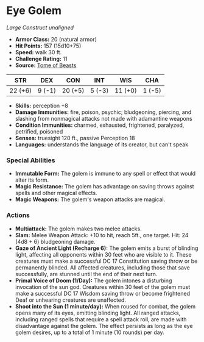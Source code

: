 # Eye Golem

*Large* *Construct* *unaligned*

- **Armor Class:** 20 (natural armor)
- **Hit Points:** 157 (15d10+75)
- **Speed:** walk 30 ft.
- **Challenge Rating:** 11
- **Source:** [Tome of Beasts](https://koboldpress.com/kpstore/product/tome-of-beasts-for-5th-edition-print/)

| STR | DEX | CON | INT | WIS | CHA |
| --- | --- | --- | --- | --- | --- |
| 22 (+6) | 9 (-1) | 20 (+5) | 5 (-3) | 11 (+0) | 1 (-5) |

- **Skills:** perception +8
- **Damage Immunities:** fire, poison, psychic; bludgeoning, piercing, and slashing from nonmagical attacks not made with adamantine weapons
- **Condition Immunities:** charmed, exhausted, frightened, paralyzed, petrified, poisoned
- **Senses:** truesight 120 ft., passive Perception 18
- **Languages:** understands the language of its creator, but can't speak
### Special Abilities
- **Immutable Form:** The golem is immune to any spell or effect that would alter its form.
- **Magic Resistance:** The golem has advantage on saving throws against spells and other magical effects.
- **Magic Weapons:** The golem's weapon attacks are magical.
### Actions
- **Multiattack:** The golem makes two melee attacks.
- **Slam:** Melee Weapon Attack: +10 to hit, reach 5ft., one target. Hit: 24 (4d8 + 6) bludgeoning damage.
- **Gaze of Ancient Light (Recharge 6):** The golem emits a burst of blinding light, affecting all opponents within 30 feet who are visible to it. These creatures must make a successful DC 17 Constitution saving throw or be permanently blinded. All affected creatures, including those that save successfully, are stunned until the end of their next turn.
- **Primal Voice of Doom (1/Day):** The golem intones a disturbing invocation of the sun god. Creatures within 30 feet of the golem must make a successful DC 17 Wisdom saving throw or become frightened Deaf or unhearing creatures are unaffected.
- **Shoot into the Sun (1 minute/day):** When roused for combat, the golem opens many of its eyes, emitting blinding light. All ranged attacks, including ranged spells that require a spell attack roll, are made with disadvantage against the golem. The effect persists as long as the eye golem desires, up to a total of 1 minute (10 rounds) per day.
